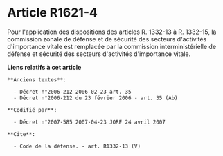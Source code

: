 # Article R1621-4

Pour l'application des dispositions des articles R. 1332-13 à R. 1332-15, la commission zonale de défense et de sécurité des
secteurs d'activités d'importance vitale est remplacée par la commission interministérielle de défense et sécurité des
secteurs d'activités d'importance vitale.

**Liens relatifs à cet article**

	**Anciens textes**:

	  - Décret n°2006-212 2006-02-23 art. 35
	  - Décret n°2006-212 du 23 février 2006 - art. 35 (Ab)

	**Codifié par**:

	  - Décret n°2007-585 2007-04-23 JORF 24 avril 2007

	**Cite**:

	  - Code de la défense. - art. R1332-13 (V)
